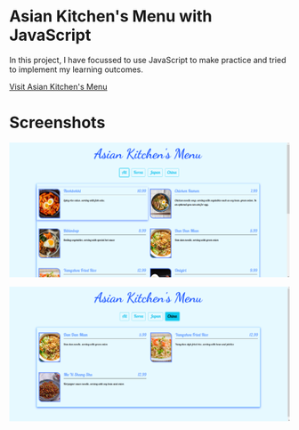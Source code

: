 # Asian Kitchen's Menu with JavaScript

In this project, I have focussed to use JavaScript to make practice and tried to implement my learning outcomes. 

<a href="https://asian-chicken-menu.vercel.app">Visit Asian Kitchen's Menu</a>

# Screenshots

![Proje Resmi](img/screenshot1.png)

![Proje Resmi](img/screenshot2.png)
